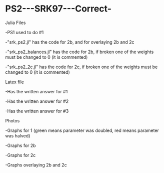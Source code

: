 # PS2---SRK97---Correct-

Julia Files

-PS1 used to do #1 

-"srk_ps2.jl" has the code for 2b, and for overlaying 2b and 2c

-"srk_ps2_balances.jl" has the code for 2b, if broken one of the weights must be changed to 0 (it is commented)

-"srk_ps2_2c.jl" has the code for 2c, if broken one of the weights must be changed to 0 (it is commented)




Latex file

-Has the written answer for #1

-Has the written answer for #2

-Has the written answer for #3




Photos

-Graphs for 1 (green means parameter was doubled, red means parameter was halved)

-Graphs for 2b

-Graphs for 2c

-Graphs overlaying 2b and 2c

